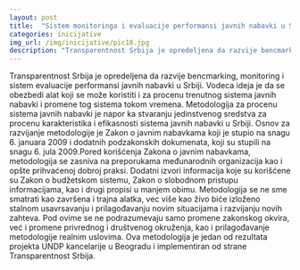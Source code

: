 ```yaml
---
layout: post
title:  "Sistem monitoringa i evaluacije performansi javnih nabavki u Srbiji"
categories: inicijative
img_url: /img/inicijative/pic18.jpg
description: "Transparentnost Srbija je opredeljena da razvije bencmarking, monitoring i sistem evaluacije performansi javnih nabavki u Srbiji. Vodeca ideja je da se obezbedi alat koji se može koristiti i za procenu trenutnog sistema javnih nabavki i promene tog sistema tokom vremena. Metodologija za procenu sistema javnih nabavki je napor ka stvaranju jedinstvenog sredstva za procenu karakteristika i "
---
```


Transparentnost Srbija je opredeljena da razvije bencmarking, monitoring i sistem evaluacije performansi javnih nabavki u Srbiji. Vodeca ideja je da se obezbedi alat koji se može koristiti i za procenu trenutnog sistema javnih nabavki i promene tog sistema tokom vremena.
Metodologija za procenu sistema javnih nabavki je napor ka stvaranju jedinstvenog sredstva za procenu karakteristika i efikasnosti sistema javnih nabavki u Srbiji.
Osnov za razvijanje metodologije je Zakon o javnim nabavkama koji je stupio na snagu 6. januara 2009 i dodatnih podzakonskih dokumenata, koji su stupili na snagu 6. jula 2009.Pored korišćenja Zakona o javnim nabavkama, metodologija se zasniva na preporukama međunarodnih organizacija kao i opšte prihvaćenoj dobroj praksi. Dodatni izvori informacija koje su korišćene su Zakon o budžetskom sistemu, Zakon o slobodnom pristupu informacijama, kao i drugi propisi u manjem obimu.
Metodologija se ne sme smatrati kao završena i trajna alatka, vec više kao živo biće izloženo stalnom usavrsavanju i prilagođavanju novim situacijama i razvijanju novih zahteva. Pod ovime se ne podrazumevaju samo promene zakonskog okvira, već i promene privrednog i društvenog okruženja, kao i prilagođavanje metodologije realnim uslovima.
Ova metodologija je jedan od rezultata projekta UNDP kancelarije u Beogradu i implementiran od strane Transparentnost Srbija.